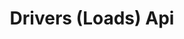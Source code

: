 ---
title: Drivers (Loads) Api
open-api-url: https://rest.trackmatic.co.za/api/v2/loads/drivers/docs/latest
layout: open-api
---